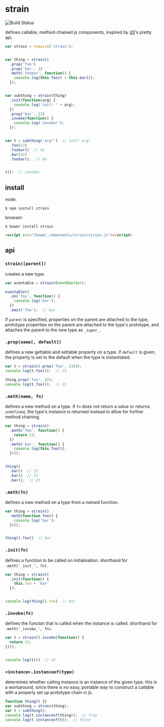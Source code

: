 # strain

![Build Status](https://api.travis-ci.org/justinvdm/strain.png)

defines callable, method-chained js components, inspired by [d3](https://github.com/mbostock/d3)'s pretty api.


```javascript
var strain = require('strain');


var thing = strain()
  .prop('foo')
  .prop('bar', 3)
  .meth('foobar', function() {
    console.log(this.foo() + this.bar());
  });


var subthing = strain(thing)
  .init(function(arg) {
    console.log('init! ' + arg);
  })
  .prop('bar', 23)
  .invoke(function() {
    console.log('invoke!');
  });


var t = subthing('arg!')  // init! arg!
  .foo(22)
  .foobar()  // 45
  .bar(42)
  .foobar();  // 64


t();  // invoke!
```


## install

node:

```
$ npm install strain
```

browser:

```
$ bower install strain
```

```html
<script src="/bower_components/strain/strain.js"></script>
```


## api

### `strain([parent])`

creates a new type.

```javascript
var eventable = strain(EventEmitter);

eventable()
  .on('foo', function() {
    console.log('bar');
  })
  .emit('foo');  // bar
```

if `parent` is specified, properties on the parent are attached to the type, prototype properties on the parent are attached to the type's prototype, and attaches the parent to the new type as `_super_`.


### `.prop(name[, default])`

defines a new gettable and settable property on a type. if `default` is given, the property is set to the default when the type is instantiated.

```javascript
var t = strain().prop('foo', 23)();
console.log(t.foo());  // 23

thing.prop('foo', 42);
console.log(t.foo());  // 23
```


### `.meth(name, fn)`


defines a new method on a type. if `fn` does not return a value or returns `undefined`, the type's instance is returned instead to allow for further method chaining.

```javascript
var thing = strain()
  .meth('foo', function() {
    return 23;
  })
  .meth('bar', function() {
    console.log(this.foo());
  })();


thing()
  .bar()  // 23
  .bar()  // 23
  .bar();  // 23
```


### `.meth(fn)`


defines a new method on a type from a *named* function.

```javascript
var thing = strain()
  .meth(function foo() {
    console.log('bar');
  })();


thing().foo()  // bar
```


### `.init(fn)`


defines a function to be called on initialisation. shorthand for `.meth('_init_', fn)`.

```javascript
var thing = strain()
  .init(function() {
    this.foo = 'bar'
  });


console.log(thing().foo)  // bar
```


### `.invoke(fn)`


defines the functon that is called when the instance is called. shorthand for `.meth('_invoke_', fn)`.

```javascript
var t = strain().invoke(function() {
  return 23;
})();


console.log(t())  // 23
```


### `<instance>.instanceof(type)`


determines whether calling instance is an instance of the given type. this is a workaround, since there is no easy, portable way to construct a callable with a properly set up prototype chain in js.


```javascript
function thing() {}
var subthing = strain(thing);
var t = subthing();
console.log(t.instanceof(thing));  // true
console.log(t.instanceof(t));  // false
```
